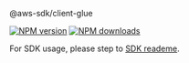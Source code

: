 @aws-sdk/client-glue

[![NPM version](https://img.shields.io/npm/v/@aws-sdk/client-glue/beta.svg)](https://www.npmjs.com/package/@aws-sdk/client-glue)
[![NPM downloads](https://img.shields.io/npm/dm/@aws-sdk/client-glue.svg)](https://www.npmjs.com/package/@aws-sdk/client-glue)

For SDK usage, please step to [SDK reademe](https://github.com/aws/aws-sdk-js-v3).

